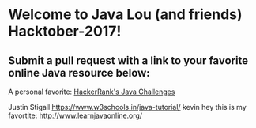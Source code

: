 # Welcome to Java Lou (and friends) Hacktober-2017!


## Submit a pull request with a link to your favorite online Java resource below:

A personal favorite: [HackerRank's Java Challenges](https://www.hackerrank.com/domains/java/java-introduction)


Justin Stigall https://www.w3schools.in/java-tutorial/
kevin hey this is my favortite: http://www.learnjavaonline.org/
